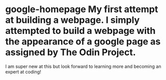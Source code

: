 # google-homepage My first attempt at building a webpage. I simply attempted to build a webpage with the appearance of a google page as assigned by The Odin Project.
I am super new at this but look forward to learning more and becoming an expert at coding!

